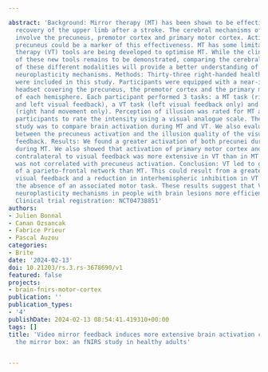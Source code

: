 ---
abstract: 'Background: Mirror therapy (MT) has been shown to be effective for motor
  recovery of the upper limb after a stroke. The cerebral mechanisms of mirror therapy
  involve the precuneus, premotor cortex and primary motor cortex. Activation of the
  precuneus could be a marker of this effectiveness. MT has some limitations and video
  therapy (VT) tools are being developed to optimise MT. While the clinical superiority
  of these new tools remains to be demonstrated, comparing the cerebral mechanisms
  of these different modalities will provide a better understanding of the related
  neuroplasticity mechanisms. Methods: Thirty-three right-handed healthy individuals
  were included in this study. Participants were equipped with a near-infrared spectroscopy
  headset covering the precuneus, the premotor cortex and the primary motor cortex
  of each hemisphere. Each participant performed 3 tasks: a MT task (right hand movement
  and left visual feedback), a VT task (left visual feedback only) and a control task
  (right hand movement only). Perception of illusion was rated for MT and VT by asking
  participants to rate the intensity using a visual analogue scale. The aim of this
  study was to compare brain activation during MT and VT. We also evaluated the correlation
  between the precuneus activation and the illusion quality of the visual mirrored
  feedback. Results: We found a greater activation of both precunei during VT than
  during MT. We also showed that activation of primary motor cortex and premotor cortex
  contralateral to visual feedback was more extensive in VT than in MT. Illusion perception
  was not correlated with precuneus activation. Conclusion: VT led to greater activation
  of a parieto-frontal network than MT. This could result from a greater focus on
  visual feedback and a reduction in interhemispheric inhibition in VT because of
  the absence of an associated motor task. These results suggest that VT could promote
  neuroplasticity mechanisms in people with brain lesions more efficiently than MT.
  Clinical trial registration: NCT04738851'
authors:
- Julien Bonnal
- Canan Ozsancak
- Fabrice Prieur
- Pascal Auzou
categories:
- Brite
date: '2024-02-13'
doi: 10.21203/rs.3.rs-3678690/v1
featured: false
projects:
- brain-fnirs-motor-cortex
publication: ''
publication_types:
- '4'
publishDate: 2024-02-13 08:54:41.419310+00:00
tags: []
title: 'Video mirror feedback induces more extensive brain activation compared to
  the mirror box: an fNIRS study in healthy adults'

---
